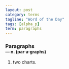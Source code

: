 ```yaml
---
layout: post
category: terms
tagline: "Word of the Day"
tags: [alpha_p]
term: paragraphs
---
```


<h3>Paragraphs<br/> <small>&mdash; n. (par<span>&middot;</span>a<span>&middot;</span>graphs)</small></h3>
<p><ol><li>two charts.</li>
</ol></p>
